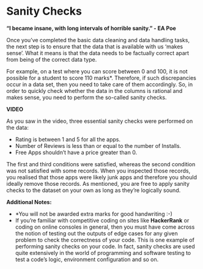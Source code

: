# Sanity Checks

**“I became insane, with long intervals of horrible sanity.” - EA Poe**

Once you’ve completed the basic data cleaning and data handling tasks, the next step is to ensure that the data that is available with us ‘makes sense’. What it means is that the data needs to be factually correct apart from being of the correct data type.

For example, on a test where you can score between 0 and 100, it is not possible for a student to score 110 marks*. Therefore, if such discrepancies occur in a data set, then you need to take care of them accordingly. So, in order to quickly check whether the data in the columns is rational and makes sense, you need to perform the so-called sanity checks.

**VIDEO**

As you saw in the video, three essential sanity checks were performed on the data:

- Rating is between 1 and 5 for all the apps.
- Number of Reviews is less than or equal to the number of Installs.
- Free Apps shouldn’t have a price greater than 0.

The first and third conditions were satisfied, whereas the second condition was not satisfied with some records. When you inspected those records, you realised that those apps were likely junk apps and therefore you should ideally remove those records. As mentioned, you are free to apply sanity checks to the dataset on your own as long as they’re logically sound.

**Additional Notes:**

- *You will not be awarded extra marks for good handwriting :-)
- If you’re familiar with competitive coding on sites like **HackerRank** or coding on online consoles in general, then you must have come across the notion of testing out the outputs of edge cases for any given problem to check the correctness of your code. This is one example of performing sanity checks on your code. In fact, sanity checks are used quite extensively in the world of programming and software testing to test a code’s logic, environment configuration and so on.
